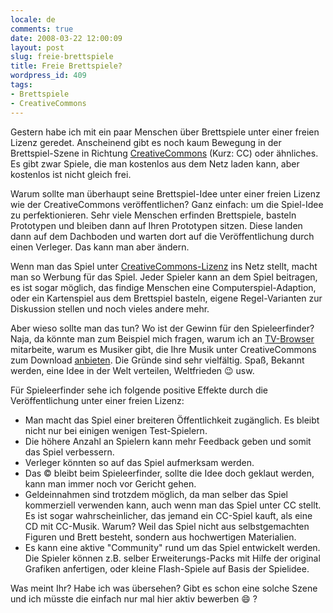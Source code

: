 ```yaml
---
locale: de
comments: true
date: 2008-03-22 12:00:09
layout: post
slug: freie-brettspiele
title: Freie Brettspiele?
wordpress_id: 409
tags:
- Brettspiele
- CreativeCommons
---
```


Gestern habe ich mit ein paar Menschen über Brettspiele unter einer freien
Lizenz geredet. Anscheinend gibt es noch kaum Bewegung in der Brettspiel-Szene
in Richtung [CreativeCommons](http://de.creativecommons.org/) (Kurz: CC) oder
ähnliches. Es gibt zwar Spiele, die man kostenlos aus dem Netz laden kann, aber
kostenlos ist nicht gleich frei. 

Warum sollte man überhaupt seine Brettspiel-Idee unter einer freien Lizenz wie
der CreativeCommons veröffentlichen? Ganz einfach: um die Spiel-Idee zu
perfektionieren. Sehr viele Menschen erfinden Brettspiele, basteln Prototypen
und bleiben dann auf Ihren Prototypen sitzen. Diese landen dann auf dem
Dachboden und warten dort auf die Veröffentlichung durch einen Verleger. Das
kann man aber ändern.



Wenn man das Spiel unter
[CreativeCommons-Lizenz](http://de.creativecommons.org/) ins Netz stellt, macht
man so Werbung für das Spiel. Jeder Spieler kann an dem Spiel beitragen, es ist
sogar möglich, das findige Menschen eine Computerspiel-Adaption, oder ein
Kartenspiel aus dem Brettspiel basteln, eigene Regel-Varianten zur Diskussion
stellen und noch vieles andere mehr.

Aber wieso sollte man das tun? Wo ist der Gewinn für den Spieleerfinder? Naja,
da könnte man zum Beispiel mich fragen, warum ich an
[TV-Browser](http://www.tvbrowser.org) mitarbeite, warum es Musiker gibt, die
Ihre Musik unter CreativeCommons zum Download
[anbieten](http://blog.wannawork.de/index.php/2007/11/24/pornophonique-8-bit-lagerfeuer).
Die Gründe sind sehr vielfältig. Spaß, Bekannt werden, eine Idee in der Welt
verteilen, Weltfrieden :wink: usw.

Für Spieleerfinder sehe ich folgende positive Effekte durch die
Veröffentlichung unter einer freien Lizenz:

  * Man macht das Spiel einer breiteren Öffentlichkeit zugänglich. Es bleibt
    nicht nur bei einigen wenigen Test-Spielern.
  * Die höhere Anzahl an Spielern kann mehr Feedback geben und somit das Spiel
    verbessern.
  * Verleger könnten so auf das Spiel aufmerksam werden.
  * Das &copy; bleibt beim Spieleerfinder, sollte die Idee doch geklaut werden,
    kann man immer noch vor Gericht gehen.
  * Geldeinnahmen sind trotzdem möglich, da man selber das Spiel kommerziell
    verwenden kann, auch wenn man das Spiel unter CC stellt. Es ist sogar
    wahrscheinlicher, das jemand ein CC-Spiel kauft, als eine CD mit CC-Musik.
    Warum? Weil das Spiel nicht aus selbstgemachten Figuren und Brett besteht,
    sondern aus hochwertigen Materialien.
  * Es kann eine aktive "Community" rund um das Spiel entwickelt werden. Die
    Spieler können z.B. selber Erweiterungs-Packs mit Hilfe der original
    Grafiken anfertigen, oder kleine Flash-Spiele auf Basis der Spielidee.

Was meint Ihr? Habe ich was übersehen? Gibt es schon eine solche Szene und ich
müsste die einfach nur mal hier aktiv bewerben :smile: ?
